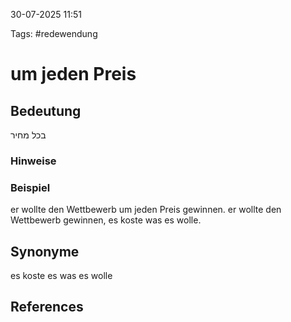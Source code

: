 
30-07-2025 11:51


Tags: #redewendung

# um jeden Preis


## Bedeutung

בכל מחיר
### Hinweise


### Beispiel
er wollte den Wettbewerb um jeden Preis gewinnen.
er wollte den Wettbewerb gewinnen, es koste was es wolle.


## Synonyme
es koste es was es wolle

## References
